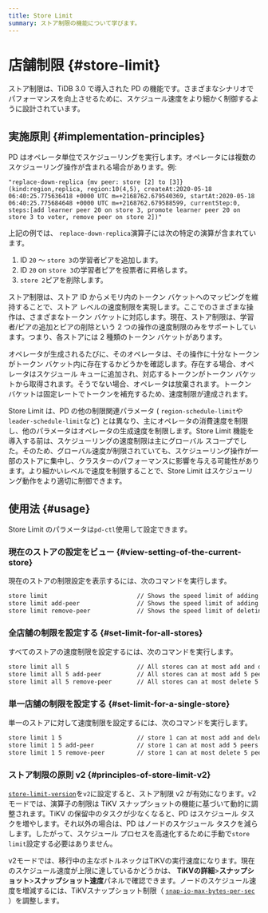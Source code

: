 ```yaml
---
title: Store Limit
summary: ストア制限の機能について学びます。
---
```


# 店舗制限 {#store-limit}

ストア制限は、TiDB 3.0 で導入された PD の機能です。さまざまなシナリオでパフォーマンスを向上させるために、スケジュール速度をより細かく制御するように設計されています。

## 実施原則 {#implementation-principles}

PD はオペレータ単位でスケジューリングを実行します。オペレータには複数のスケジューリング操作が含まれる場合があります。例:

    "replace-down-replica {mv peer: store [2] to [3]} (kind:region,replica, region:10(4,5), createAt:2020-05-18 06:40:25.775636418 +0000 UTC m=+2168762.679540369, startAt:2020-05-18 06:40:25.775684648 +0000 UTC m=+2168762.679588599, currentStep:0, steps:[add learner peer 20 on store 3, promote learner peer 20 on store 3 to voter, remove peer on store 2])"

上記の例では、 `replace-down-replica`演算子には次の特定の演算が含まれています。

1.  ID `20` ～ `store 3`の学習者ピアを追加します。
2.  ID `20` on `store 3`の学習者ピアを投票者に昇格します。
3.  `store 2`ピアを削除します。

ストア制限は、ストア ID からメモリ内のトークン バケットへのマッピングを維持することで、ストア レベルの速度制限を実現します。ここでのさまざまな操作は、さまざまなトークン バケットに対応します。現在、ストア制限は、学習者/ピアの追加とピアの削除という 2 つの操作の速度制限のみをサポートしています。つまり、各ストアには 2 種類のトークン バケットがあります。

オペレータが生成されるたびに、そのオペレータは、その操作に十分なトークンがトークン バケット内に存在するかどうかを確認します。存在する場合、オペレータはスケジュール キューに追加され、対応するトークンがトークン バケットから取得されます。そうでない場合、オペレータは放棄されます。トークン バケットは固定レートでトークンを補充するため、速度制限が達成されます。

Store Limit は、PD の他の制限関連パラメータ ( `region-schedule-limit`や`leader-schedule-limit`など) とは異なり、主にオペレータの消費速度を制限し、他のパラメータはオペレータの生成速度を制限します。Store Limit 機能を導入する前は、スケジューリングの速度制限は主にグローバル スコープでした。そのため、グローバル速度が制限されていても、スケジューリング操作が一部のストアに集中し、クラスターのパフォーマンスに影響を与える可能性があります。より細かいレベルで速度を制限することで、Store Limit はスケジューリング動作をより適切に制御できます。

## 使用法 {#usage}

Store Limit のパラメータは`pd-ctl`使用して設定できます。

### 現在のストアの設定をビュー {#view-setting-of-the-current-store}

現在のストアの制限設定を表示するには、次のコマンドを実行します。

```bash
store limit                         // Shows the speed limit of adding and deleting peers in all stores.
store limit add-peer                // Shows the speed limit of adding peers in all stores.
store limit remove-peer             // Shows the speed limit of deleting peers in all stores. 
```

### 全店舗の制限を設定する {#set-limit-for-all-stores}

すべてのストアの速度制限を設定するには、次のコマンドを実行します。

```bash
store limit all 5                   // All stores can at most add and delete 5 peers per minute.
store limit all 5 add-peer          // All stores can at most add 5 peers per minute.
store limit all 5 remove-peer       // All stores can at most delete 5 peers per minute.
```

### 単一店舗の制限を設定する {#set-limit-for-a-single-store}

単一のストアに対して速度制限を設定するには、次のコマンドを実行します。

```bash
store limit 1 5                     // store 1 can at most add and delete 5 peers per minute.
store limit 1 5 add-peer            // store 1 can at most add 5 peers per minute.
store limit 1 5 remove-peer         // store 1 can at most delete 5 peers per minute.
```

### ストア制限の原則 v2 {#principles-of-store-limit-v2}

[`store-limit-version`](/pd-configuration-file.md#store-limit-version-new-in-v710)を`v2`に設定すると、ストア制限 v2 が有効になります。v2 モードでは、演算子の制限は TiKV スナップショットの機能に基づいて動的に調整されます。TiKV の保留中のタスクが少なくなると、PD はスケジュール タスクを増やします。それ以外の場合は、PD はノードのスケジュール タスクを減らします。したがって、スケジュール プロセスを高速化するために手動で`store limit`設定する必要はありません。

v2モードでは、移行中の主なボトルネックはTiKVの実行速度になります。現在のスケジュール速度が上限に達しているかどうかは、 **TiKVの詳細**&gt;**スナップショット**&gt;**スナップショット速度**パネルで確認できます。ノードのスケジュール速度を増減するには、TiKVスナップショット制限（ [`snap-io-max-bytes-per-sec`](/tikv-configuration-file.md#snap-io-max-bytes-per-sec) ）を調整します。
